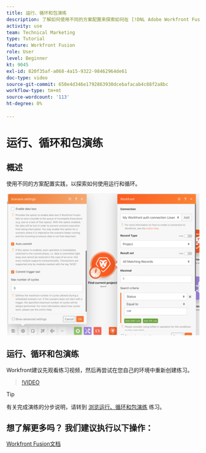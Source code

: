 ```yaml
---
title: 运行、循环和包演练
description: 了解如何使用不同的方案配置来探索如何在 [!DNL Adobe Workfront Fusion].
activity: use
team: Technical Marketing
type: Tutorial
feature: Workfront Fusion
role: User
level: Beginner
kt: 9045
exl-id: 820f35af-a068-4a15-9322-98462964de61
doc-type: video
source-git-commit: 650e4d346e1792863930dcebafacab4c88f2a8bc
workflow-type: tm+mt
source-wordcount: '113'
ht-degree: 0%

---
```


# 运行、循环和包演练

## 概述

使用不同的方案配置实践，以探索如何使用运行和循环。

![运行和循环设置的图像](assets/execution-history-and-scheduling-6.png)

## 运行、循环和包演练

Workfront建议先观看练习视频，然后再尝试在您自己的环境中重新创建练习。

>[!VIDEO](https://video.tv.adobe.com/v/335286/?quality=12&learn=on)

>[!TIP]
>
>有关完成演练的分步说明，请转到 [浏览运行、循环和包演练](https://experienceleague.adobe.com/docs/workfront-learn/tutorials-workfront/fusion/exercises/exploring-runs-cycles-and-bundles.html?lang=en) 练习。


## 想了解更多吗？ 我们建议执行以下操作：

[Workfront Fusion文档](https://experienceleague.adobe.com/docs/workfront/using/adobe-workfront-fusion/workfront-fusion-2.html?lang=en)
